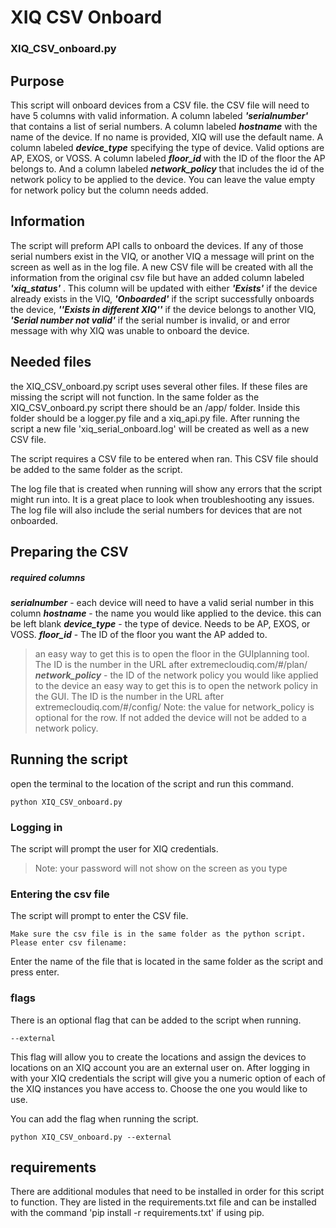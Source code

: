 # XIQ CSV Onboard
### XIQ_CSV_onboard.py
## Purpose
This script will onboard devices from a CSV file. the CSV file will need to have 5 columns with valid information. A column labeled ***'serialnumber'*** that contains a list of serial numbers. A column labeled ***hostname*** with the name of the device. If no name is provided, XIQ will use the default name. A column labeled ***device_type*** specifying the type of device. Valid options are AP, EXOS, or VOSS. A column labeled ***floor_id*** with the ID of the floor the AP belongs to. And a column labeled ***network_policy*** that includes the id of the network policy to be applied to the device. You can leave the value empty for network policy but the column needs added.
## Information
The script will preform API calls to onboard the devices. If any of those serial numbers exist in the VIQ, or another VIQ a message will print on the screen as well as in the log file.
A new CSV file will be created with all the information from the original csv file but have an added column labeled ***'xiq_status'*** . This column will be updated with either ***'Exists'*** if the device already exists in the VIQ, ***'Onboarded'*** if the script successfully onboards the device, ***''Exists in different XIQ''*** if the device belongs to another VIQ, ***'Serial number not valid'*** if the serial number is invalid, or and error message with why XIQ was unable to onboard the device.

## Needed files
the XIQ_CSV_onboard.py script uses several other files. If these files are missing the script will not function.
In the same folder as the XIQ_CSV_onboard.py script there should be an /app/ folder. Inside this folder should be a logger.py file and a xiq_api.py file. After running the script a new file 'xiq_serial_onboard.log' will be created as well as a new CSV file.

The script requires a CSV file to be entered when ran. This CSV file should be added to the same folder as the script.

The log file that is created when running will show any errors that the script might run into. It is a great place to look when troubleshooting any issues. The log file will also include the serial numbers for devices that are not onboarded.

## Preparing the CSV
##### required columns
***serialnumber*** - each device will need to have a valid serial number in this column
***hostname*** - the name you would like applied to the device. this can be left blank
***device_type*** - the type of device. Needs to be AP, EXOS, or VOSS.
***floor_id*** - The ID of the floor you want the AP added to.
> an easy way to get this is to open the floor in the GUIplanning tool. The ID is the number in the URL after extremecloudiq.com/#/plan/ 
***network_policy*** - the ID of the network policy you would like applied to the device
> an easy way to get this is to open the network policy in the GUI. The ID is the number in the URL after extremecloudiq.com/#/config/
> Note: the value for network_policy is optional for the row. If not added the device will not be added to a network policy.

## Running the script
open the terminal to the location of the script and run this command.

```
python XIQ_CSV_onboard.py
```
### Logging in
The script will prompt the user for XIQ credentials.
>Note: your password will not show on the screen as you type

### Entering the csv file
The script will prompt to enter the CSV file.
```
Make sure the csv file is in the same folder as the python script.
Please enter csv filename:
```
Enter the name of the file that is located in the same folder as the script and press enter.

### flags
There is an optional flag that can be added to the script when running.
```
--external
```
This flag will allow you to create the locations and assign the devices to locations on an XIQ account you are an external user on. After logging in with your XIQ credentials the script will give you a numeric option of each of the XIQ instances you have access to. Choose the one you would like to use.

You can add the flag when running the script.
```
python XIQ_CSV_onboard.py --external
```
## requirements
There are additional modules that need to be installed in order for this script to function. They are listed in the requirements.txt file and can be installed with the command 'pip install -r requirements.txt' if using pip.